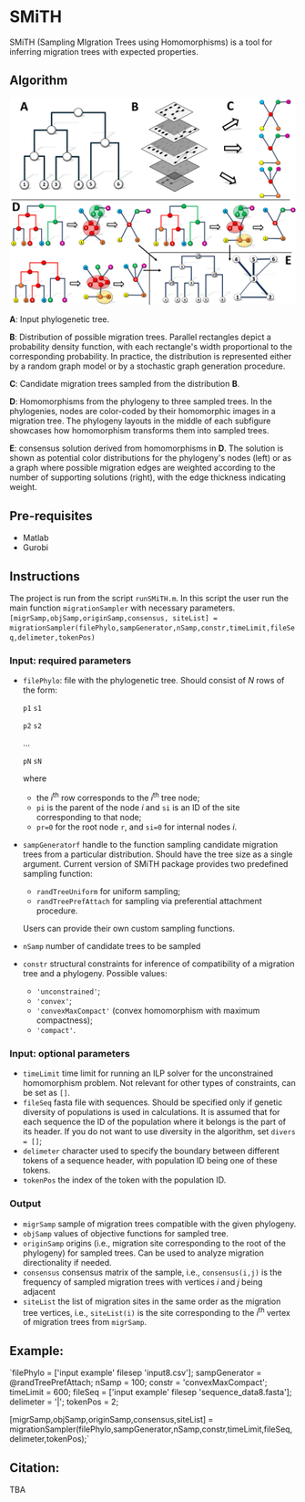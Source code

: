 # SMiTH
SMiTH (Sampling MIgration Trees using Homomorphisms) is a tool for inferring migration trees with expected properties.

## Algorithm
![alt text](/images/flow.png)

**A**: Input phylogenetic tree. 

**B**: Distribution of possible migration trees. Parallel rectangles depict a probability density function, with each rectangle's width proportional to the corresponding probability. In practice, the distribution is represented either by a random graph model or by a stochastic graph generation procedure. 

**C**: Candidate migration trees sampled from the distribution **B**. 

**D**: Homomorphisms from the phylogeny to three sampled trees. In the phylogenies, nodes are color-coded by their homomorphic images in a migration tree. The phylogeny layouts in the middle of each subfigure showcases how homomorphism transforms them into sampled trees.  

**E**: consensus solution derived from homomorphisms in **D**. The solution is shown as potential color distributions for the phylogeny's nodes (left) or as a graph where possible migration edges are weighted according to the number of supporting solutions (right), with the edge thickness indicating weight.


## Pre-requisites
   - Matlab
   - Gurobi

## Instructions

The project is run from the script ``runSMiTH.m``. In this script the user run the main function ``migrationSampler`` with necessary parameters.
``[migrSamp,objSamp,originSamp,consensus, siteList] = migrationSampler(filePhylo,sampGenerator,nSamp,constr,timeLimit,fileSeq,delimeter,tokenPos)``

### Input: required parameters
* ``filePhylo``:   file with the phylogenetic tree. Should consist of _N_ rows of the form:

   `p1` `s1`
   
   `p2` `s2`
   
   ...
   
   `pN` `sN`

   where
   - the _i_<sup>th</sup> row corresponds to the _i_<sup>th</sup> tree node;
   - `pi` is the parent of the node _i_ and ``si`` is an ID of the site corresponding to that node;
   - `pr=0` for the root node `r`, and `si=0` for internal nodes _i_.

* ``sampGeneratorf``   handle to the function sampling candidate migration trees from a particular distribution. Should have the tree size as a single argument. Current version of SMiTH package provides two predefined sampling function:
   - `randTreeUniform` for uniform sampling;
   - `randTreePrefAttach` for sampling via preferential attachment procedure.
     
  Users can provide their own custom sampling functions.
  
* ``nSamp``   number of candidate trees to be sampled
* ``constr``   structural constraints for inference of compatibility of a migration tree and a phylogeny.
     Possible values:
     - `'unconstrained'`;
     - `'convex'`;
     - `'convexMaxCompact'` (convex homomorphism with maximum compactness);
     - `'compact'`.

### Input: optional parameters
   * ``timeLimit``   time limit for running an ILP solver for the unconstrained homomorphism problem. Not relevant for other types of constraints, can be set as `[]`.
   * ``fileSeq``   fasta file with sequences. Should be specified only if genetic diversity of populations is used in calculations. It is assumed that for each sequence the ID of the population where it belongs is the part of its header. If you do not want to use diversity in the algorithm, set `divers = []`;
   * ``delimeter``   character used to specify the boundary between different tokens of a sequence header, with population ID being one of these tokens.
   * ``tokenPos``   the index of the token with the population ID.

### Output
 * ``migrSamp``   sample of migration trees compatible with the given phylogeny.
 * ``objSamp``   values of objective functions for sampled tree. 
 * ``originSamp``   origins (i.e., migration site corresponding to the root of the phylogeny) for sampled trees. Can be used to analyze migration directionality if needed.
 * ``consensus``   consensus matrix of the sample, i.e., `consensus(i,j)` is the frequency of sampled migration trees with vertices _i_ and _j_ being adjacent
 * ``siteList``   the list of migration sites in the same order as the migration tree vertices, i.e., `siteList(i)` is the site corresponding to the _i_<sup>th</sup> vertex of migration trees from `migrSamp`.

## Example: 
`filePhylo = ['input example' filesep 'input8.csv'];
sampGenerator = @randTreePrefAttach;
nSamp = 100;
constr = 'convexMaxCompact'; 
timeLimit = 600;
fileSeq = ['input example' filesep 'sequence_data8.fasta'];
delimeter = '|';
tokenPos = 2;

[migrSamp,objSamp,originSamp,consensus,siteList] = migrationSampler(filePhylo,sampGenerator,nSamp,constr,timeLimit,fileSeq,delimeter,tokenPos);`


## Citation:
TBA
